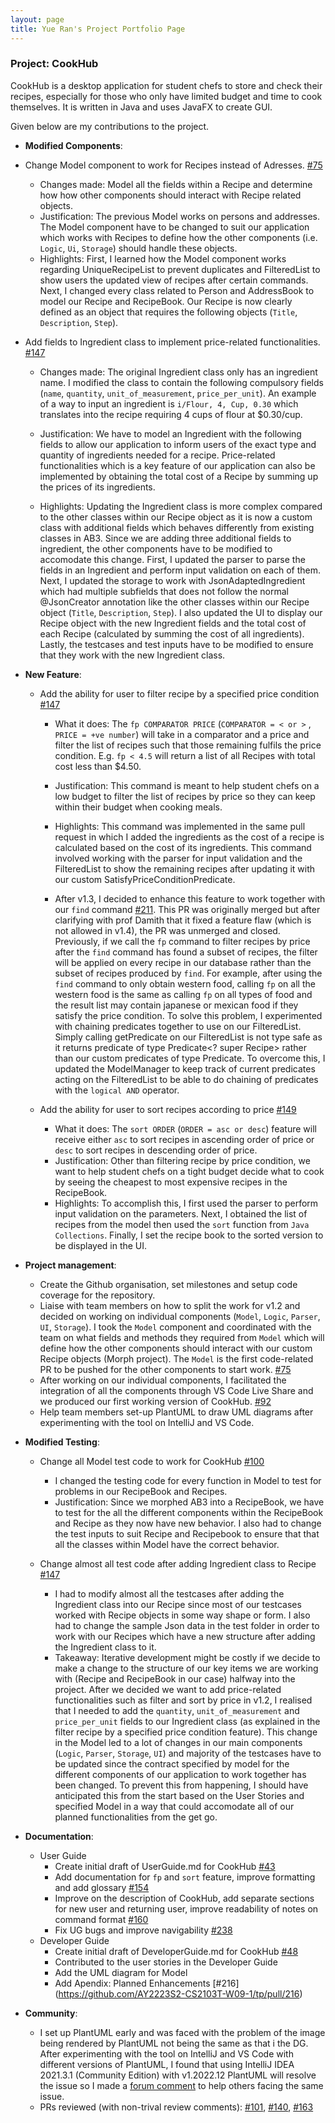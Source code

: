 ```yaml
---
layout: page
title: Yue Ran's Project Portfolio Page
---
```


### Project: CookHub

CookHub is a desktop application for student chefs to store and check their recipes, especially for those who only have limited budget and time to cook themselves.
It is written in Java and uses JavaFX to create GUI.

Given below are my contributions to the project.
* **Modified Components**: 

* Change Model component to work for Recipes instead of Adresses. [\#75](https://github.com/AY2223S2-CS2103T-W09-1/tp/pull/75)

  * Changes made: Model all the fields within a Recipe and determine how how other components should interact with Recipe related objects.
  * Justification: The previous Model works on persons and addresses. The Model component have to be changed to suit our application which works with Recipes to define how the other components (i.e. `Logic`, `Ui`, `Storage`) should handle these objects.
  * Highlights: First, I learned how the Model component works regarding UniqueRecipeList to prevent duplicates and FilteredList to show users the updated view of recipes after certain commands. Next, I changed every class related to Person and AddressBook to model our Recipe and RecipeBook. Our Recipe is now clearly defined as an object that requires the following objects (`Title`, `Description`, `Step`).

* Add fields to Ingredient class to implement price-related functionalities. [\#147](https://github.com/AY2223S2-CS2103T-W09-1/tp/pull/147)

  * Changes made: The original Ingredient class only has an ingredient name. I modified the class to contain the following compulsory fields (`name`, `quantity`, `unit_of_measurement`, `price_per_unit`). An example of a way to input an ingredient is `i/Flour, 4, Cup, 0.30` which translates into the recipe requiring 4 cups of flour at $0.30/cup.
  
  * Justification: We have to model an Ingredient with the following fields to allow our application to inform users of the exact type and quantity of ingredients needed for a recipe. Price-related functionalities which is a key feature of our application can also be implemented by obtaining the total cost of a Recipe by summing up the prices of its ingredients.

  * Highlights: Updating the Ingredient class is more complex compared to the other classes within our Recipe object as it is now a custom class with additional fields which behaves differently from existing classes in AB3. Since we are adding three additional fields to ingredient, the other components have to be modified to accomodate this change. First, I updated the parser to parse the fields in an Ingredient and perform input validation on each of them. Next, I updated the storage to work with JsonAdaptedIngredient which had multiple subfields that does not follow the normal @JsonCreator annotation like the other classes within our Recipe object (`Title`, `Description`, `Step`). I also updated the UI to display our Recipe object with the new Ingredient fields and the total cost of each Recipe (calculated by summing the cost of all ingredients). Lastly, the testcases and test inputs have to be modified to ensure that they work with the new Ingredient class.

* **New Feature**: 
  * Add the ability for user to filter recipe by a specified price condition
  [\#147](https://github.com/AY2223S2-CS2103T-W09-1/tp/pull/147)
    * What it does: The `fp COMPARATOR PRICE` (`COMPARATOR = < or >` , `PRICE = +ve number`) will take in a comparator and a price and filter the list of recipes such that those remaining fulfils the price condition. E.g. `fp < 4.5` will return a list of all Recipes with total cost less than $4.50.
    * Justification: This command is meant to help student chefs on a low budget to filter the list of recipes by price so they can keep within their budget when cooking meals.
    * Highlights: This command was implemented in the same pull request in which I added the ingredients as the cost of a recipe is calculated based on the cost of its ingredients. This command involved working with the parser for input validation and the FilteredList to show the remaining recipes after updating it with our custom SatisfyPriceConditionPredicate.

    * After v1.3, I decided to enhance this feature to work together with our `find` command [\#211](https://github.com/AY2223S2-CS2103T-W09-1/tp/pull/211). This PR was originally merged but after clarifying with prof Damith that it fixed a feature flaw (which is not allowed in v1.4), the PR was unmerged and closed. Previously, if we call the `fp` command to filter recipes by price after the `find` command has found a subset of recipes, the filter will be applied on every recipe in our database rather than  the subset of recipes produced by `find`. For example, after using the `find` command to only obtain western food, calling `fp` on all the western food is the same as calling `fp` on all types of food and the result list may contain japanese or mexican food if they satisfy the price condition. To solve this problem, I experimented with chaining predicates together to use on our FilteredList. Simply calling getPredicate on our FilteredList is not type safe as it returns predicate of type Predicate<? super Recipe> rather than our custom predicates of type Predicate<Recipe>. To overcome this, I updated the ModelManager to keep track of current predicates acting on the FilteredList to be able to do chaining of predicates with the `logical AND` operator.

  * Add the ability for user to sort recipes according to price [\#149](https://github.com/AY2223S2-CS2103T-W09-1/tp/pull/149)
    * What it does: The `sort ORDER` (`ORDER = asc or desc`) feature will receive either `asc` to sort recipes in ascending order of price or `desc` to sort recipes in descending order of price.
    * Justification: Other than filtering recipe by price condition, we want to help student chefs on a tight budget decide what to cook by seeing the cheapest to most expensive recipes in the RecipeBook.
    * Highlights: To accomplish this, I first used the parser to perform input validation on the parameters. Next, I obtained the list of recipes from the model then used the `sort` function from `Java Collections`. Finally, I set the recipe book to the sorted version to be displayed in the UI.
* **Project management**:
  * Create the Github organisation, set milestones and setup code coverage for the repository. 
  * Liaise with team members on how to split the work for v1.2 and decided on working on individual components (`Model`, `Logic`, `Parser`, `UI`, `Storage`). I took the `Model` component and coordinated with the team on what fields and methods they required from `Model` which will define how the other components should interact with our custom Recipe objects (Morph project). The `Model` is the first code-related PR to be pushed for the other components to start work. [\#75](https://github.com/AY2223S2-CS2103T-W09-1/tp/pull/75)
  * After working on our individual components, I facilitated the integration of all the components through VS Code Live Share and we produced our first working version of CookHub. [\#92](https://github.com/AY2223S2-CS2103T-W09-1/tp/pull/92)
  * Help team members set-up PlantUML to draw UML diagrams after experimenting with the tool on IntelliJ and VS Code.

* **Modified Testing**: 
  * Change all Model test code to work for CookHub [\#100](https://github.com/AY2223S2-CS2103T-W09-1/tp/pull/100)
    * I changed the testing code for every function in Model to test for problems in our RecipeBook and Recipes. 
    * Justification: Since we morphed AB3 into a RecipeBook, we have to test for the all the different components within the RecipeBook and Recipe as they now have new behavior. I also had to change the test inputs to suit Recipe and Recipebook to ensure that that all the classes within Model have the correct behavior.

  * Change almost all test code after adding Ingredient class to Recipe [\#147](https://github.com/AY2223S2-CS2103T-W09-1/tp/pull/147)
    * I had to modify almost all the testcases after adding the Ingredient class into our Recipe since most of our testcases worked with Recipe objects in some way shape or form. I also had to change the sample Json data in the test folder in order to work with our Recipes which have a new structure after adding the Ingredient class to it.
    * Takeaway: Iterative development might be costly if we decide to make a change to the structure of our key items we are working with (Recipe and RecipeBook in our case) halfway into the project. After we decided we want to add price-related functionalities such as filter and sort by price in v1.2, I realised that I needed to add the `quantity`, `unit_of_measurement` and `price_per_unit` fields to our Ingredient class (as explained in the filter recipe by a specified price condition feature). This change in the Model led to a lot of changes in our main components (`Logic`, `Parser`, `Storage`, `UI`) and majority of the testcases have to be updated since the contract specified by model for the different components of our application to work together has been changed. To prevent this from happening, I should have anticipated this from the start based on the User Stories and specified Model in a way that could accomodate all of our planned functionalities from the get go.

* **Documentation**:
  * User Guide
    * Create initial draft of UserGuide.md for CookHub [\#43](https://github.com/AY2223S2-CS2103T-W09-1/tp/pull/43)
    * Add documentation for `fp` and `sort` feature, improve formatting and add glossary [\#154](https://github.com/AY2223S2-CS2103T-W09-1/tp/pull/154)
    * Improve on the description of CookHub, add separate sections for new user and returning user, improve readability of notes on command format [\#160](https://github.com/AY2223S2-CS2103T-W09-1/tp/pull/160)
    * Fix UG bugs and improve navigability [\#238](https://github.com/AY2223S2-CS2103T-W09-1/tp/pull/238)
  * Developer Guide
    * Create initial draft of DeveloperGuide.md for CookHub [\#48](https://github.com/AY2223S2-CS2103T-W09-1/tp/pull/48)
    * Contributed to the user stories in the Developer Guide
    * Add the UML diagram for Model
    * Add Apendix: Planned Enhancements [\#216] (https://github.com/AY2223S2-CS2103T-W09-1/tp/pull/216)


* **Community**:
  * I set up PlantUML early and was faced with the problem of the image being rendered by PlantUML not being the same as that i the DG. After experimenting with the tool on IntelliJ and VS Code with different versions of PlantUML, I found that using IntelliJ IDEA 2021.3.1 (Community Edition) with v1.2022.12 PlantUML will resolve the issue so I made a [forum comment](https://github.com/nus-cs2103-AY2223S2/forum/issues/266#issuecomment-1477310179) to help others facing the same issue.
  * PRs reviewed (with non-trival review comments): [\#101](https://github.com/AY2223S2-CS2103T-W09-1/tp/pull/101),
  [\#140](https://github.com/AY2223S2-CS2103T-W09-1/tp/pull/140),
  [\#163](https://github.com/AY2223S2-CS2103T-W09-1/tp/pull/163)